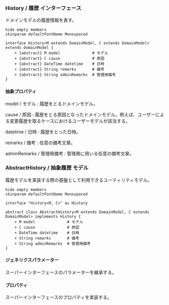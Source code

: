 ### History / 履歴 インターフェース

ドメインモデルの履歴情報を表す。

```plantuml
hide empty members
skinparam defaultFontName Monospaced

interface History<M extends DomainModel, C extends DomainModel> extends DomainModel {
    + {abstract} M model              # モデル
    + {abstract} C cause              # 原因
    + {abstract} DateTime datetime    # 日時
    + {abstract} String remarks       # 備考
    + {abstract} String adminRemarks  # 管理用備考
}
```

#### 抽象プロパティ

model / モデル
: 履歴をとるドメインモデル。

cause / 原因
: 履歴をとる原因となったドメインモデル。例えば、ユーザーによる変更履歴を取るケースにおけるユーザーモデルが該当する。

datetime / 日時
: 履歴をとった日時。

remarks / 備考
: 任意の備考文章。

adminRemarks / 管理用備考
: 管理用に用いる任意の備考文章。


### AbstractHistory / 抽象履歴 モデル

履歴モデルを実装する際の基盤として利用できるユーティリティモデル。

```plantuml
hide empty members
skinparam defaultFontName Monospaced

interface "History<M, C>" as History

abstract class AbstractHistory<M extends DomainModel, C extends DomainModel> implements History {
    + M model              # モデル
    + C cause              # 原因
    + DateTime datetime    # 日時
    + String remarks       # 備考
    + String adminRemarks  # 管理用備考
}
```

#### ジェネリクスパラメーター

スーパーインターフェースのパラメーターを継承する。

#### プロパティ

スーパーインターフェースのプロパティを実装する。
